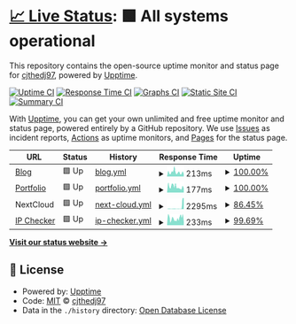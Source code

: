 # [📈 Live Status](https://status.cjthedj97.com): <!--live status--> **🟩 All systems operational**

This repository contains the open-source uptime monitor and status page for [cjthedj97](https://status.cjthedj97.com), powered by [Upptime](https://github.com/upptime/upptime).

[![Uptime CI](https://github.com/cjthedj97/status.cjthedj97.com/workflows/Uptime%20CI/badge.svg)](https://github.com/cjthedj97/status.cjthedj97.com/actions?query=workflow%3A%22Uptime+CI%22)
[![Response Time CI](https://github.com/cjthedj97/status.cjthedj97.com/workflows/Response%20Time%20CI/badge.svg)](https://github.com/cjthedj97/status.cjthedj97.com/actions?query=workflow%3A%22Response+Time+CI%22)
[![Graphs CI](https://github.com/cjthedj97/status.cjthedj97.com/workflows/Graphs%20CI/badge.svg)](https://github.com/cjthedj97/status.cjthedj97.com/actions?query=workflow%3A%22Graphs+CI%22)
[![Static Site CI](https://github.com/cjthedj97/status.cjthedj97.com/workflows/Static%20Site%20CI/badge.svg)](https://github.com/cjthedj97/status.cjthedj97.com/actions?query=workflow%3A%22Static+Site+CI%22)
[![Summary CI](https://github.com/cjthedj97/status.cjthedj97.com/workflows/Summary%20CI/badge.svg)](https://github.com/cjthedj97/status.cjthedj97.com/actions?query=workflow%3A%22Summary+CI%22)

With [Upptime](https://upptime.js.org), you can get your own unlimited and free uptime monitor and status page, powered entirely by a GitHub repository. We use [Issues](https://github.com/cjthedj97/status.cjthedj97.com/issues) as incident reports, [Actions](https://github.com/cjthedj97/status.cjthedj97.com/actions) as uptime monitors, and [Pages](https://status.cjthedj97.com) for the status page.

<!--start: status pages-->
<!-- This summary is generated by Upptime (https://github.com/upptime/upptime) -->
<!-- Do not edit this manually, your changes will be overwritten -->
<!-- prettier-ignore -->
| URL | Status | History | Response Time | Uptime |
| --- | ------ | ------- | ------------- | ------ |
| <img alt="" src="https://cjthedj97.me/assets/favicon.ico" height="13"> [Blog](https://blog.cjthedj97.me) | 🟩 Up | [blog.yml](https://github.com/cjthedj97/status.cjthedj97.me/commits/HEAD/history/blog.yml) | <details><summary><img alt="Response time graph" src="./graphs/blog/response-time-week.png" height="20"> 213ms</summary><br><a href="https://status.cjthedj97.me/history/blog"><img alt="Response time 165" src="https://img.shields.io/endpoint?url=https%3A%2F%2Fraw.githubusercontent.com%2Fcjthedj97%2Fstatus.cjthedj97.me%2FHEAD%2Fapi%2Fblog%2Fresponse-time.json"></a><br><a href="https://status.cjthedj97.me/history/blog"><img alt="24-hour response time 119" src="https://img.shields.io/endpoint?url=https%3A%2F%2Fraw.githubusercontent.com%2Fcjthedj97%2Fstatus.cjthedj97.me%2FHEAD%2Fapi%2Fblog%2Fresponse-time-day.json"></a><br><a href="https://status.cjthedj97.me/history/blog"><img alt="7-day response time 213" src="https://img.shields.io/endpoint?url=https%3A%2F%2Fraw.githubusercontent.com%2Fcjthedj97%2Fstatus.cjthedj97.me%2FHEAD%2Fapi%2Fblog%2Fresponse-time-week.json"></a><br><a href="https://status.cjthedj97.me/history/blog"><img alt="30-day response time 188" src="https://img.shields.io/endpoint?url=https%3A%2F%2Fraw.githubusercontent.com%2Fcjthedj97%2Fstatus.cjthedj97.me%2FHEAD%2Fapi%2Fblog%2Fresponse-time-month.json"></a><br><a href="https://status.cjthedj97.me/history/blog"><img alt="1-year response time 167" src="https://img.shields.io/endpoint?url=https%3A%2F%2Fraw.githubusercontent.com%2Fcjthedj97%2Fstatus.cjthedj97.me%2FHEAD%2Fapi%2Fblog%2Fresponse-time-year.json"></a></details> | <details><summary><a href="https://status.cjthedj97.me/history/blog">100.00%</a></summary><a href="https://status.cjthedj97.me/history/blog"><img alt="All-time uptime 99.92%" src="https://img.shields.io/endpoint?url=https%3A%2F%2Fraw.githubusercontent.com%2Fcjthedj97%2Fstatus.cjthedj97.me%2FHEAD%2Fapi%2Fblog%2Fuptime.json"></a><br><a href="https://status.cjthedj97.me/history/blog"><img alt="24-hour uptime 100.00%" src="https://img.shields.io/endpoint?url=https%3A%2F%2Fraw.githubusercontent.com%2Fcjthedj97%2Fstatus.cjthedj97.me%2FHEAD%2Fapi%2Fblog%2Fuptime-day.json"></a><br><a href="https://status.cjthedj97.me/history/blog"><img alt="7-day uptime 100.00%" src="https://img.shields.io/endpoint?url=https%3A%2F%2Fraw.githubusercontent.com%2Fcjthedj97%2Fstatus.cjthedj97.me%2FHEAD%2Fapi%2Fblog%2Fuptime-week.json"></a><br><a href="https://status.cjthedj97.me/history/blog"><img alt="30-day uptime 100.00%" src="https://img.shields.io/endpoint?url=https%3A%2F%2Fraw.githubusercontent.com%2Fcjthedj97%2Fstatus.cjthedj97.me%2FHEAD%2Fapi%2Fblog%2Fuptime-month.json"></a><br><a href="https://status.cjthedj97.me/history/blog"><img alt="1-year uptime 99.99%" src="https://img.shields.io/endpoint?url=https%3A%2F%2Fraw.githubusercontent.com%2Fcjthedj97%2Fstatus.cjthedj97.me%2FHEAD%2Fapi%2Fblog%2Fuptime-year.json"></a></details>
| <img alt="" src="https://cjthedj97.me/assets/favicon.ico" height="13"> [Portfolio](https://portfolio.cjthedj97.me) | 🟩 Up | [portfolio.yml](https://github.com/cjthedj97/status.cjthedj97.me/commits/HEAD/history/portfolio.yml) | <details><summary><img alt="Response time graph" src="./graphs/portfolio/response-time-week.png" height="20"> 177ms</summary><br><a href="https://status.cjthedj97.me/history/portfolio"><img alt="Response time 149" src="https://img.shields.io/endpoint?url=https%3A%2F%2Fraw.githubusercontent.com%2Fcjthedj97%2Fstatus.cjthedj97.me%2FHEAD%2Fapi%2Fportfolio%2Fresponse-time.json"></a><br><a href="https://status.cjthedj97.me/history/portfolio"><img alt="24-hour response time 125" src="https://img.shields.io/endpoint?url=https%3A%2F%2Fraw.githubusercontent.com%2Fcjthedj97%2Fstatus.cjthedj97.me%2FHEAD%2Fapi%2Fportfolio%2Fresponse-time-day.json"></a><br><a href="https://status.cjthedj97.me/history/portfolio"><img alt="7-day response time 177" src="https://img.shields.io/endpoint?url=https%3A%2F%2Fraw.githubusercontent.com%2Fcjthedj97%2Fstatus.cjthedj97.me%2FHEAD%2Fapi%2Fportfolio%2Fresponse-time-week.json"></a><br><a href="https://status.cjthedj97.me/history/portfolio"><img alt="30-day response time 185" src="https://img.shields.io/endpoint?url=https%3A%2F%2Fraw.githubusercontent.com%2Fcjthedj97%2Fstatus.cjthedj97.me%2FHEAD%2Fapi%2Fportfolio%2Fresponse-time-month.json"></a><br><a href="https://status.cjthedj97.me/history/portfolio"><img alt="1-year response time 150" src="https://img.shields.io/endpoint?url=https%3A%2F%2Fraw.githubusercontent.com%2Fcjthedj97%2Fstatus.cjthedj97.me%2FHEAD%2Fapi%2Fportfolio%2Fresponse-time-year.json"></a></details> | <details><summary><a href="https://status.cjthedj97.me/history/portfolio">100.00%</a></summary><a href="https://status.cjthedj97.me/history/portfolio"><img alt="All-time uptime 99.93%" src="https://img.shields.io/endpoint?url=https%3A%2F%2Fraw.githubusercontent.com%2Fcjthedj97%2Fstatus.cjthedj97.me%2FHEAD%2Fapi%2Fportfolio%2Fuptime.json"></a><br><a href="https://status.cjthedj97.me/history/portfolio"><img alt="24-hour uptime 100.00%" src="https://img.shields.io/endpoint?url=https%3A%2F%2Fraw.githubusercontent.com%2Fcjthedj97%2Fstatus.cjthedj97.me%2FHEAD%2Fapi%2Fportfolio%2Fuptime-day.json"></a><br><a href="https://status.cjthedj97.me/history/portfolio"><img alt="7-day uptime 100.00%" src="https://img.shields.io/endpoint?url=https%3A%2F%2Fraw.githubusercontent.com%2Fcjthedj97%2Fstatus.cjthedj97.me%2FHEAD%2Fapi%2Fportfolio%2Fuptime-week.json"></a><br><a href="https://status.cjthedj97.me/history/portfolio"><img alt="30-day uptime 100.00%" src="https://img.shields.io/endpoint?url=https%3A%2F%2Fraw.githubusercontent.com%2Fcjthedj97%2Fstatus.cjthedj97.me%2FHEAD%2Fapi%2Fportfolio%2Fuptime-month.json"></a><br><a href="https://status.cjthedj97.me/history/portfolio"><img alt="1-year uptime 100.00%" src="https://img.shields.io/endpoint?url=https%3A%2F%2Fraw.githubusercontent.com%2Fcjthedj97%2Fstatus.cjthedj97.me%2FHEAD%2Fapi%2Fportfolio%2Fuptime-year.json"></a></details>
| <img alt="" src="https://icons.duckduckgo.com/ip3/null.ico" height="13"> NextCloud | 🟩 Up | [next-cloud.yml](https://github.com/cjthedj97/status.cjthedj97.me/commits/HEAD/history/next-cloud.yml) | <details><summary><img alt="Response time graph" src="./graphs/next-cloud/response-time-week.png" height="20"> 2295ms</summary><br><a href="https://status.cjthedj97.me/history/next-cloud"><img alt="Response time 869" src="https://img.shields.io/endpoint?url=https%3A%2F%2Fraw.githubusercontent.com%2Fcjthedj97%2Fstatus.cjthedj97.me%2FHEAD%2Fapi%2Fnext-cloud%2Fresponse-time.json"></a><br><a href="https://status.cjthedj97.me/history/next-cloud"><img alt="24-hour response time 10696" src="https://img.shields.io/endpoint?url=https%3A%2F%2Fraw.githubusercontent.com%2Fcjthedj97%2Fstatus.cjthedj97.me%2FHEAD%2Fapi%2Fnext-cloud%2Fresponse-time-day.json"></a><br><a href="https://status.cjthedj97.me/history/next-cloud"><img alt="7-day response time 2295" src="https://img.shields.io/endpoint?url=https%3A%2F%2Fraw.githubusercontent.com%2Fcjthedj97%2Fstatus.cjthedj97.me%2FHEAD%2Fapi%2Fnext-cloud%2Fresponse-time-week.json"></a><br><a href="https://status.cjthedj97.me/history/next-cloud"><img alt="30-day response time 969" src="https://img.shields.io/endpoint?url=https%3A%2F%2Fraw.githubusercontent.com%2Fcjthedj97%2Fstatus.cjthedj97.me%2FHEAD%2Fapi%2Fnext-cloud%2Fresponse-time-month.json"></a><br><a href="https://status.cjthedj97.me/history/next-cloud"><img alt="1-year response time 595" src="https://img.shields.io/endpoint?url=https%3A%2F%2Fraw.githubusercontent.com%2Fcjthedj97%2Fstatus.cjthedj97.me%2FHEAD%2Fapi%2Fnext-cloud%2Fresponse-time-year.json"></a></details> | <details><summary><a href="https://status.cjthedj97.me/history/next-cloud">86.45%</a></summary><a href="https://status.cjthedj97.me/history/next-cloud"><img alt="All-time uptime 88.86%" src="https://img.shields.io/endpoint?url=https%3A%2F%2Fraw.githubusercontent.com%2Fcjthedj97%2Fstatus.cjthedj97.me%2FHEAD%2Fapi%2Fnext-cloud%2Fuptime.json"></a><br><a href="https://status.cjthedj97.me/history/next-cloud"><img alt="24-hour uptime 5.18%" src="https://img.shields.io/endpoint?url=https%3A%2F%2Fraw.githubusercontent.com%2Fcjthedj97%2Fstatus.cjthedj97.me%2FHEAD%2Fapi%2Fnext-cloud%2Fuptime-day.json"></a><br><a href="https://status.cjthedj97.me/history/next-cloud"><img alt="7-day uptime 86.45%" src="https://img.shields.io/endpoint?url=https%3A%2F%2Fraw.githubusercontent.com%2Fcjthedj97%2Fstatus.cjthedj97.me%2FHEAD%2Fapi%2Fnext-cloud%2Fuptime-week.json"></a><br><a href="https://status.cjthedj97.me/history/next-cloud"><img alt="30-day uptime 63.15%" src="https://img.shields.io/endpoint?url=https%3A%2F%2Fraw.githubusercontent.com%2Fcjthedj97%2Fstatus.cjthedj97.me%2FHEAD%2Fapi%2Fnext-cloud%2Fuptime-month.json"></a><br><a href="https://status.cjthedj97.me/history/next-cloud"><img alt="1-year uptime 83.76%" src="https://img.shields.io/endpoint?url=https%3A%2F%2Fraw.githubusercontent.com%2Fcjthedj97%2Fstatus.cjthedj97.me%2FHEAD%2Fapi%2Fnext-cloud%2Fuptime-year.json"></a></details>
| <img alt="" src="https://cjthedj97.me/assets/favicon.ico" height="13"> [IP Checker](https://ip.cjthedj97.me) | 🟩 Up | [ip-checker.yml](https://github.com/cjthedj97/status.cjthedj97.me/commits/HEAD/history/ip-checker.yml) | <details><summary><img alt="Response time graph" src="./graphs/ip-checker/response-time-week.png" height="20"> 233ms</summary><br><a href="https://status.cjthedj97.me/history/ip-checker"><img alt="Response time 237" src="https://img.shields.io/endpoint?url=https%3A%2F%2Fraw.githubusercontent.com%2Fcjthedj97%2Fstatus.cjthedj97.me%2FHEAD%2Fapi%2Fip-checker%2Fresponse-time.json"></a><br><a href="https://status.cjthedj97.me/history/ip-checker"><img alt="24-hour response time 89" src="https://img.shields.io/endpoint?url=https%3A%2F%2Fraw.githubusercontent.com%2Fcjthedj97%2Fstatus.cjthedj97.me%2FHEAD%2Fapi%2Fip-checker%2Fresponse-time-day.json"></a><br><a href="https://status.cjthedj97.me/history/ip-checker"><img alt="7-day response time 233" src="https://img.shields.io/endpoint?url=https%3A%2F%2Fraw.githubusercontent.com%2Fcjthedj97%2Fstatus.cjthedj97.me%2FHEAD%2Fapi%2Fip-checker%2Fresponse-time-week.json"></a><br><a href="https://status.cjthedj97.me/history/ip-checker"><img alt="30-day response time 196" src="https://img.shields.io/endpoint?url=https%3A%2F%2Fraw.githubusercontent.com%2Fcjthedj97%2Fstatus.cjthedj97.me%2FHEAD%2Fapi%2Fip-checker%2Fresponse-time-month.json"></a><br><a href="https://status.cjthedj97.me/history/ip-checker"><img alt="1-year response time 261" src="https://img.shields.io/endpoint?url=https%3A%2F%2Fraw.githubusercontent.com%2Fcjthedj97%2Fstatus.cjthedj97.me%2FHEAD%2Fapi%2Fip-checker%2Fresponse-time-year.json"></a></details> | <details><summary><a href="https://status.cjthedj97.me/history/ip-checker">99.69%</a></summary><a href="https://status.cjthedj97.me/history/ip-checker"><img alt="All-time uptime 99.28%" src="https://img.shields.io/endpoint?url=https%3A%2F%2Fraw.githubusercontent.com%2Fcjthedj97%2Fstatus.cjthedj97.me%2FHEAD%2Fapi%2Fip-checker%2Fuptime.json"></a><br><a href="https://status.cjthedj97.me/history/ip-checker"><img alt="24-hour uptime 100.00%" src="https://img.shields.io/endpoint?url=https%3A%2F%2Fraw.githubusercontent.com%2Fcjthedj97%2Fstatus.cjthedj97.me%2FHEAD%2Fapi%2Fip-checker%2Fuptime-day.json"></a><br><a href="https://status.cjthedj97.me/history/ip-checker"><img alt="7-day uptime 99.69%" src="https://img.shields.io/endpoint?url=https%3A%2F%2Fraw.githubusercontent.com%2Fcjthedj97%2Fstatus.cjthedj97.me%2FHEAD%2Fapi%2Fip-checker%2Fuptime-week.json"></a><br><a href="https://status.cjthedj97.me/history/ip-checker"><img alt="30-day uptime 98.61%" src="https://img.shields.io/endpoint?url=https%3A%2F%2Fraw.githubusercontent.com%2Fcjthedj97%2Fstatus.cjthedj97.me%2FHEAD%2Fapi%2Fip-checker%2Fuptime-month.json"></a><br><a href="https://status.cjthedj97.me/history/ip-checker"><img alt="1-year uptime 98.26%" src="https://img.shields.io/endpoint?url=https%3A%2F%2Fraw.githubusercontent.com%2Fcjthedj97%2Fstatus.cjthedj97.me%2FHEAD%2Fapi%2Fip-checker%2Fuptime-year.json"></a></details>

<!--end: status pages-->

[**Visit our status website →**](https://status.cjthedj97.com)

## 📄 License

- Powered by: [Upptime](https://github.com/upptime/upptime)
- Code: [MIT](./LICENSE) © [cjthedj97](https://status.cjthedj97.com)
- Data in the `./history` directory: [Open Database License](https://opendatacommons.org/licenses/odbl/1-0/)
